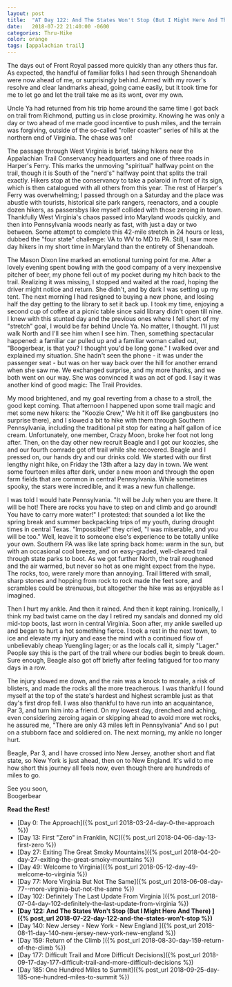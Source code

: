 ```yaml
---
layout: post
title:  "AT Day 122: And The States Won't Stop (But I Might Here And There)"
date:   2018-07-22 21:40:00 -0600
categories: Thru-Hike
color: orange
tags: [appalachian trail]
---
```


The days out of Front Royal passed more quickly than any others thus far. As expected, the handful of familiar folks I had seen through Shenandoah were now ahead of me, or surprisingly behind. Armed with my rover's resolve and clear landmarks ahead, going came easily, but it took time for me to let go and let the trail take me as its wont, over my own.

<!--more-->

Uncle Ya had returned from his trip home around the same time I got back on trail from Richmond, putting us in close proximity. Knowing he was only a day or two ahead of me made good incentive to push miles, and the terrain was forgiving, outside of the so-called "roller coaster" series of hills at the northern end of Virginia. The chase was on!

The passage through West Virginia is brief, taking hikers near the Appalachian Trail Conservancy headquarters and one of three roads in Harper's Ferry. This marks the unmoving "spiritual" halfway point on the trail, though it is South of the "nerd's" halfway point that splits the trail exactly. Hikers stop at the conservancy to take a polaroid in front of its sign, which is then catalogued with all others from this year. The rest of Harper's Ferry was overwhelming; I passed through on a Saturday and the place was abustle with tourists, historical site park rangers, reenactors, and a couple dozen hikers, as passersbys like myself collided with those zeroing in town. Thankfully West Virginia's chaos passed into Maryland woods quickly, and then into Pennsylvania woods nearly as fast, with just a day or two between. Some attempt to complete this 42-mile stretch in 24 hours or less, dubbed the "four state" challenge: VA to WV to MD to PA. Still, I saw more day hikers in my short time in Maryland than the entirety of Shenandoah.

The Mason Dixon line marked an emotional turning point for me. After a lovely evening spent bowling with the good company of a very inexpensive pitcher of beer, my phone fell out of my pocket during my hitch back to the trail. Realizing it was missing, I stopped and waited at the road, hoping the driver might notice and return. She didn't, and by dark I was setting up my tent. The next morning I had resigned to buying a new phone, and losing half the day getting to the library to set it back up. I took my time, enjoying a second cup of coffee at a picnic table since said library didn't open till nine. I knew with this stunted day and the previous ones where I fell short of my "stretch" goal, I would be far behind Uncle Ya. No matter, I thought. I'll just walk North and I'll see him when I see him. Then, something spectacular happened: a familiar car pulled up and a familiar woman called out, "Boogerbear, is that you? I thought you'd be long gone." I walked over and explained my situation. She hadn't seen the phone - it was under the passenger seat - but was on her way back over the hill for another errand when she saw me. We exchanged surprise, and my more thanks, and we both went on our way. She was convinced it was an act of god. I say it was another kind of good magic: The Trail Provides.

My mood brightened, and my goal reverting from a chase to a stroll, the good kept coming. That afternoon I happened upon some trail magic and met some new hikers: the "Koozie Crew," We hit it off like gangbusters (no surprise there), and I slowed a bit to hike with them through Southern Pennsylvania, including the traditional pit stop for eating a half gallon of ice cream. Unfortunately, one member, Crazy Moon, broke her foot not long after. Then, on the day other new recruit Beagle and I got our koozies, she and our fourth comrade got off trail while she recovered. Beagle and I pressed on, our hands dry and our drinks cold. We started with our first lengthy night hike, on Friday the 13th after a lazy day in town. We went some fourteen miles after dark, under a new moon and through the open farm fields that are common in central Pennsylvania. While sometimes spooky, the stars were incredible, and it was a new fun challenge.

I was told I would hate Pennsylvania. "It will be July when you are there. It will be hot! There are rocks you have to step on and climb and go around! You have to carry more water!" I protested: that sounded a lot like the spring break and summer backpacking trips of my youth, during drought times in central Texas. "Impossible!" they cried, "I was miserable, and you will be too." Well, leave it to someone else's experience to be totally unlike your own. Southern PA was like late spring back home: warm in the sun, but with an occasional cool breeze, and on easy-graded, well-cleared trail through state parks to boot. As we got further North, the trail roughened and the air warmed, but never so hot as one might expect from the hype. The rocks, too, were rarely more than annoying. Trail littered with small, sharp stones and hopping from rock to rock made the feet sore, and scrambles could be strenuous, but altogether the hike was as enjoyable as I imagined.

Then I hurt my ankle. And then it rained. And then it kept raining. Ironically, I think my bad twist came on the day I retired my sandals and donned my old mid-top boots, last worn in central Virginia. Soon after, my ankle swelled up and began to hurt a hot something fierce. I took a rest in the next town, to ice and elevate my injury and ease the mind with a continued flow of unbelievably cheap Yuengling lager; or as the locals call it, simply "Lager." People say this is the part of the trail where our bodies begin to break down. Sure enough, Beagle also got off briefly after feeling fatigued for too many days in a row.

The injury slowed me down, and the rain was a knock to morale, a risk of blisters, and made the rocks all the more treacherous. I was thankful I found myself at the top of the state's hardest and highest scramble just as that day's first drop fell. I was also thankful to have run into an acquaintance, Par 3, and turn him into a friend. On my lowest day, drenched and aching, even considering zeroing again or skipping ahead to avoid more wet rocks, he assured me, "There are only 43 miles left in Pennsylvania" And so I put on a stubborn face and soldiered on. The next morning, my ankle no longer hurt.

Beagle, Par 3, and I have crossed into New Jersey, another short and flat state, so New York is just ahead, then on to New England. It's wild to me how short this journey all feels now, even though there are hundreds of miles to go.

See you soon,  
Boogerbear

**Read the Rest!**

- [Day 0: The Approach]({% post_url 2018-03-24-day-0-the-approach %})
- [Day 13: First "Zero" in Franklin, NC]({% post_url 2018-04-06-day-13-first-zero %})
- [Day 27: Exiting The Great Smoky Mountains]({% post_url 2018-04-20-day-27-exiting-the-great-smoky-mountains %})
- [Day 49: Welcome to Virginia]({% post_url 2018-05-12-day-49-welcome-to-virginia %})
- [Day 77: More Virginia But Not The Same]({% post_url 2018-06-08-day-77--more-virginia-but-not-the-same %})
- [Day 102: Definitely The Last Update From Virginia ]({% post_url 2018-07-04-day-102-definitely-the-last-update-from-virginia %})
- **[Day 122: And The States Won't Stop (But I Might Here And There) ]({% post_url 2018-07-22-day-122-and-the-states-won't-stop %})**
- [Day 140: New Jersey - New York - New England ]({% post_url 2018-08-11-day-140-new-jersey-new-york-new-england %})
- [Day 159: Return of the Climb ]({% post_url 2018-08-30-day-159-return-of-the-climb %})
- [Day 177: Difficult Trail and More Difficult Decisions]({% post_url 2018-09-17-day-177-difficult-trail-and-more-difficult-decisions %})
- [Day 185: One Hundred Miles to Summit]({% post_url 2018-09-25-day-185-one-hundred-miles-to-summit %})
